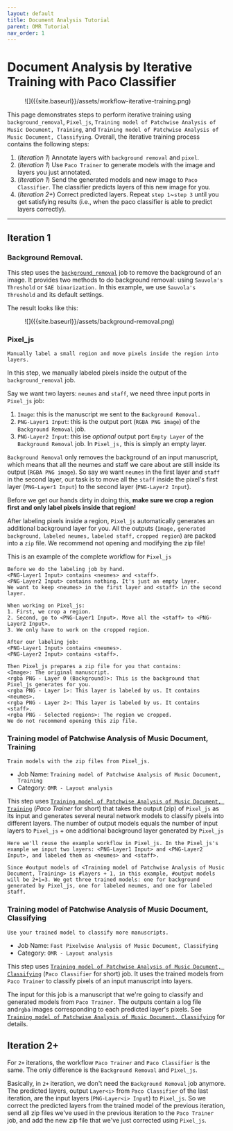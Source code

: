 ```yaml
---
layout: default
title: Document Analysis Tutorial
parent: OMR Tutorial
nav_order: 1
---
```

# Document Analysis by Iterative Training with Paco Classifier
<figure markdown="1">
![]({{site.baseurl}}/assets/workflow-iterative-training.png)
</figure>

This page demonstrates steps to perform iterative training using `background_removal`, `Pixel_js`, `Training model of Patchwise Analysis of Music Document, Training`, and `Training model of Patchwise Analysis of Music Document, Classifying`. Overall, the iterative training process contains the following steps:
1. (*Iteration 1*) Annotate layers with `background removal` and `pixel`.
2. (*Iteration 1*) Use `Paco Trainer` to generate models with the image and layers you just annotated.
3. (*Iteration 1*) Send the generated models and new image to `Paco Classifier`. The classifier predicts layers of this new image for you.
4. (*Iteration 2+*) Correct predicted layers. Repeat `step 1`~`step 3` until you get satisfying results (i.e., when the paco classifier is able to predict layers correctly).

---
## Iteration 1
### Background Removal.
This step uses the [`background_removal`](../overview/document-analysis.md#background-removal) job to remove the background of an image. It provides two methods to do background removal: using `Sauvola's Threshold` or `SAE binarization.` In this example, we use `Sauvola's Threshold` and its default settings.

The result looks like this:
<figure markdown="1">
![]({{site.baseurl}}/assets/background-removal.png)
</figure>


### Pixel_js
```
Manually label a small region and move pixels inside the region into layers.
```
In this step, we manually labeled pixels inside the output of the `background_removal` job.

Say we want two layers: `neumes` and `staff`, we need three input ports in `Pixel_js` job:
1. `Image`: this is the manuscript we sent to the `Background Removal.`
2. `PNG-Layer1 Input`: this is the output port (`RGBA PNG image`) of the `Background Removal` job. 
3. `PNG-Layer2 Input`: this ise *optional* output port `Empty Layer` of the `Background Removal` job. In `Pixel_js,` this is simply an empty layer.

`Background Removal` only removes the background of an input manuscript, which means that all the neumes and staff we care about are still inside its output (`RGBA PNG image`). So say we want `neumes` in the first layer and `staff` in the second layer, our task is to move all the `staff` inside the pixel's first layer (`PNG-Layer1 Input`) to the second layer (`PNG-Layer2 Input`).

Before we get our hands dirty in doing this, **make sure we crop a region first and only label pixels inside that region!**

After labeling pixels inside a region, `Pixel_js` automatically generates an additional background layer for you. All the outputs (`Image,` `generated background,` `labeled neumes,` `labeled staff,` `cropped region`) are packed into a `zip` file. We recommend not opening and modifying the zip file!

This is an example of the complete workflow for `Pixel_js`
```
Before we do the labeling job by hand.
<PNG-Layer1 Input> contains <neumes> and <staff>.
<PNG-Layer2 Input> contains nothing. It's just an empty layer.
We want to keep <neumes> in the first layer and <staff> in the second layer.

When working on Pixel_js:
1. First, we crop a region.
2. Second, go to <PNG-Layer1 Input>. Move all the <staff> to <PNG-Layer2 Input>.
3. We only have to work on the cropped region.

After our labeling job:
<PNG-Layer1 Input> contains <neumes>.
<PNG-Layer2 Input> contains <staff>.

Then Pixel_js prepares a zip file for you that contains:
<Image>: The original manuscript.
<rgba PNG - Layer 0 (Background)>: This is the background that Pixel_js generates for you.
<rgba PNG - Layer 1>: This layer is labeled by us. It contains <neumes>.
<rgba PNG - Layer 2>: This layer is labeled by us. It contains <staff>.
<rgba PNG - Selected regions>: The region we cropped.
We do not recommend opening this zip file.
```

### Training model of Patchwise Analysis of Music Document, Training
```
Train models with the zip files from Pixel_js.
```
* Job Name: `Training model of Patchwise Analysis of Music Document, Training`
* Category: `OMR - Layout analysis`

This step uses [`Training model of Patchwise Analysis of Music Document, Training`](../overview/document-analysis.md#paco-trainer) (*Paco Trainer* for short) that takes the output (zip) of `Pixel_js` as its input and generates several neural network models to classify pixels into different layers. The number of output models equals the number of input layers to `Pixel_js` + one additional background layer generated by `Pixel_js`

```
Here we'll reuse the example workflow in Pixel_js. In the Pixel_js's example we input two layers: <PNG-Layer1 Input> and <PNG-Layer2 Input>, and labeled them as <neumes> and <staff>.

Since #output models of <Training model of Patchwise Analysis of Music Document, Training> is #layers + 1, in this example, #output models will be 2+1=3. We get three trained models: one for background generated by Pixel_js, one for labeled neumes, and one for labeled staff.
```

### Training model of Patchwise Analysis of Music Document, Classifying
```
Use your trained model to classify more manuscripts.
```

* Job Name: `Fast Pixelwise Analysis of Music Document, Classifying`
* Category: `OMR - Layout analysis`

This step uses [`Training model of Patchwise Analysis of Music Document, Classifying`](../overview/document-analysis.md#paco-classifier) (`Paco Classifier` for short) job. It uses the trained models from `Paco Trainer` to classify pixels of an input manuscript into layers.

The input for this job is a manuscript that we're going to classify and generated models from `Paco Trainer.` The outputs contain a log file and`rgba` images corresponding to each predicted layer's pixels. See [`Training model of Patchwise Analysis of Music Document, Classifying`](../overview/document-analysis.md#paco-classifier) for details.

## Iteration 2+
For `2+` iterations, the workflow `Paco Trainer` and `Paco Classifier` is the same. The only difference is the `Background Removal` and `Pixel_js`.

Basically, in `2+` iteration, we don't need the `Background Removal` job anymore. The predicted layers, output `Layer<i>` from `Paco Classifier` of the last iteration, are the input layers (`PNG-Layer<i> Input`) to `Pixel_js`. So we correct the predicted layers from the trained model of the previous iteration, send all zip files we've used in the previous iteration to the `Paco Trainer` job, and add the new zip file that we've just corrected using `Pixel_js`.
